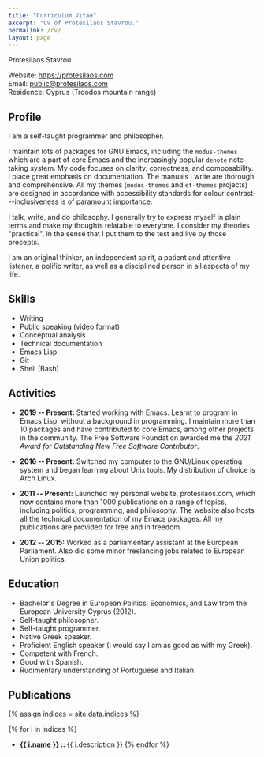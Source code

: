 ```yaml
---
title: "Curriculum Vitae"
excerpt: "CV of Protesilaos Stavrou."
permalink: /cv/
layout: page
---
```


Protesilaos Stavrou

Website: <https://protesilaos.com>  
Email: <public@protesilaos.com>  
Residence: Cyprus (Troodos mountain range)

## Profile

I am a self-taught programmer and philosopher.

I maintain lots of packages for GNU Emacs, including the `modus-themes`
which are a part of core Emacs and the increasingly popular `denote`
note-taking system.  My code focuses on clarity, correctness, and
composability.  I place great emphasis on documentation.  The manuals
I write are thorough and comprehensive.  All my themes (`modus-themes`
and `ef-themes` projects) are designed in accordance with accessibility
standards for colour contrast---inclusiveness is of paramount
importance.

I talk, write, and do philosophy.  I generally try to express myself
in plain terms and make my thoughts relatable to everyone.  I consider
my theories "practical", in the sense that I put them to the test and
live by those precepts.

I am an original thinker, an independent spirit, a patient and
attentive listener, a polific writer, as well as a disciplined person
in all aspects of my life.

## Skills

-   Writing
-   Public speaking (video format)
-   Conceptual analysis
-   Technical documentation
-   Emacs Lisp
-   Git
-   Shell (Bash)

## Activities

-   **2019 -- Present:** Started working with Emacs.  Learnt to program in
    Emacs Lisp, without a background in programming.  I maintain more
    than 10 packages and have contributed to core Emacs, among other
    projects in the community.  The Free Software Foundation awarded me
    the *2021 Award for Outstanding New Free Software Contributor*.

-   **2016 -- Present:** Switched my computer to the GNU/Linux operating
    system and began learning about Unix tools.  My distribution of
    choice is Arch Linux.

-   **2011 -- Present:** Launched my personal website, protesilaos.com,
    which now contains more than 1000 publications on a range of topics,
    including politics, programming, and philosophy.  The website also
    hosts all the technical documentation of my Emacs packages.  All my
    publications are provided for free and in freedom.

-   **2012 -- 2015:** Worked as a parliamentary assistant at the European
    Parliament.  Also did some minor freelancing jobs related to
    European Union politics.

## Education

-   Bachelor's Degree in European Politics, Economics, and Law from the
    European University Cyprus (2012).
-   Self-taught philosopher.
-   Self-taught programmer.
-   Native Greek speaker.
-   Proficient English speaker (I would say I am as good as with my Greek).
-   Competent with French.
-   Good with Spanish.
-   Rudimentary understanding of Portuguese and Italian.

## Publications

{% assign indices = site.data.indices %}

{% for i in indices %}
-  <strong><a href="{{ i.url | absolute_url }}">{{ i.name }}</a> :: </strong> {{ i.description }}
{% endfor %}
